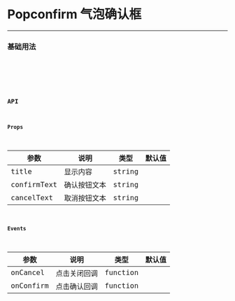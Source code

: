 # Popconfirm 气泡确认框

---

### 基础用法

<code hideActions='["CSB","EXTERNAL"]' src="./basic.tsx" />

<br/>

### API

#### Props

| 参数        | 说明         | 类型   | 默认值 |
| ----------- | ------------ | ------ | ------ |
| title       | 显示内容     | string |        |
| confirmText | 确认按钮文本 | string |        |
| cancelText  | 取消按钮文本 | string |        |

#### Events

| 参数      | 说明         | 类型     | 默认值 |
| --------- | ------------ | -------- | ------ |
| onCancel  | 点击关闭回调 | function |        |
| onConfirm | 点击确认回调 | function |        |

